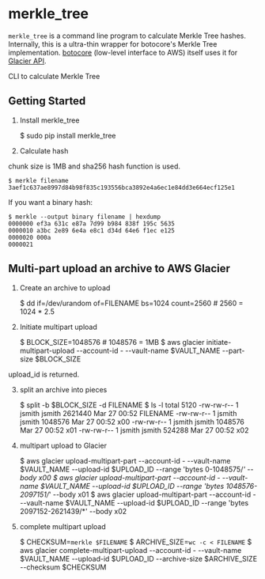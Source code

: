 # merkle_tree

`merkle_tree` is a command line program to calculate Merkle Tree hashes.
Internally, this is a ultra-thin wrapper for botocore's Merkle Tree implementation.
[botocore](https://github.com/boto/botocore) (low-level interface to AWS) itself uses it for
[Glacier API]( http://docs.aws.amazon.com/amazonglacier/latest/dev/checksum-calculations.html).

CLI to calculate Merkle Tree

## Getting Started

1. Install merkle_tree


    $ sudo pip install merkle_tree

2. Calculate hash

chunk size is 1MB and sha256 hash function is used.

    $ merkle filename
    3aef1c637ae8997d84b98f835c193556bca3892e4a6ec1e84dd3e664ecf125e1

If you want a binary hash:

    $ merkle --output binary filename | hexdump
    0000000 ef3a 631c e87a 7d99 b984 838f 195c 5635
    0000010 a3bc 2e89 6e4a e8c1 d34d 64e6 f1ec e125
    0000020 000a
    0000021


## Multi-part upload an archive to AWS Glacier


1. Create an archive to upload


    $ dd if=/dev/urandom of=FILENAME  bs=1024 count=2560 # 2560 = 1024 * 2.5

2. Initiate multipart upload


    $ BLOCK_SIZE=1048576 # 1048576 = 1MB
    $ aws glacier initiate-multipart-upload --account-id - --vault-name $VAULT_NAME --part-size $BLOCK_SIZE

upload_id is returned.

3. split an archive into pieces


    $ split -b $BLOCK_SIZE -d FILENAME 
    $ ls -l
    total 5120
    -rw-rw-r-- 1 jsmith jsmith 2621440 Mar 27 00:52 FILENAME
    -rw-rw-r-- 1 jsmith jsmith 1048576 Mar 27 00:52 x00
    -rw-rw-r-- 1 jsmith jsmith 1048576 Mar 27 00:52 x01
    -rw-rw-r-- 1 jsmith jsmith  524288 Mar 27 00:52 x02

4. multipart upload to Glacier


    $ aws glacier upload-multipart-part --account-id - --vault-name $VAULT_NAME --upload-id $UPLOAD_ID --range 'bytes 0-1048575/*' --body x00
    $ aws glacier upload-multipart-part --account-id - --vault-name $VAULT_NAME --upload-id $UPLOAD_ID --range 'bytes 1048576-2097151/*' --body x01
    $ aws glacier upload-multipart-part --account-id - --vault-name $VAULT_NAME --upload-id $UPLOAD_ID --range 'bytes 2097152-2621439/*' --body x02

5. complete multipart upload


    $ CHECKSUM=`merkle $FILENAME`
    $ ARCHIVE_SIZE=`wc -c < FILENAME`
    $ aws glacier complete-multipart-upload --account-id - --vault-name $VAULT_NAME --upload-id $UPLOAD_ID --archive-size $ARCHIVE_SIZE --checksum $CHECKSUM

